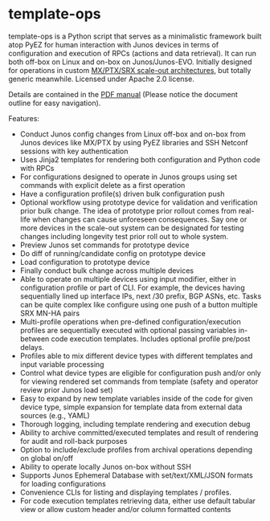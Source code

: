 # template-ops
template-ops is a Python script that serves as a minimalistic framework built atop PyEZ for human interaction with Junos devices in terms of configuration and execution of RPCs (actions and data retrieval). It can run both off-box on Linux and on-box on Junos/Junos-EVO. Initially designed for operations in custom [MX/PTX/SRX scale-out architectures](https://community.juniper.net/blogs/karel-hendrych/2024/02/22/mx-srx-scale-out-system-bulk-junos-config-changes "MX/PTX/SRX scale-out architectures"), but totally generic meanwhile. Licensed under Apache 2.0 license. 

Details are contained in the [PDF manual](https://github.com/JNPRAutomate/template-ops/blob/main/template-ops_man.pdf) (Please notice the document outline for easy navigation).

Features:
* Conduct Junos config changes from Linux off-box and on-box from Junos devices like MX/PTX by using PyEZ libraries and SSH Netconf sessions with key authentication
* Uses Jinja2 templates for rendering both configuration and Python code with RPCs
*	For configurations designed to operate in Junos groups using set commands with explicit delete as a first operation
*	Have a configuration profile(s) driven bulk configuration push 
*	Optional workflow using prototype device for validation and verification prior bulk change. The idea of prototype prior rollout comes from real-life when changes can cause unforeseen consequences. Say one or more devices in the scale-out system can be designated for testing changes including longevity test prior roll out to whole system. 
*	Preview Junos set commands for prototype device
*	Do diff of running/candidate config on prototype device 
*	Load configuration to prototype device
*	Finally conduct bulk change across multiple devices 
*	Able to operate on multiple devices using input modifier, either in configuration profile or part of CLI. For example, the devices having sequentially lined up interface IPs, next /30 prefix, BGP ASNs, etc. Tasks can be quite complex like configure using one push of a button multiple SRX MN-HA pairs
*	Multi-profile operations when pre-defined configuration/execution profiles are sequentially executed with optional passing variables in-between code execution templates. Includes optional profile pre/post delays.
*	Profiles able to mix different device types with different templates and input variable processing
*	Control what device types are eligible for configuration push and/or only for viewing rendered set commands from template (safety and operator review prior Junos load set)
*	Easy to expand by new template variables inside of the code for given device type, simple expansion for template data from external data sources (e.g., YAML)
*	Thorough logging, including template rendering and execution debug 
*	Ability to archive committed/executed templates and result of rendering for audit and roll-back purposes
*	Option to include/exclude profiles from archival operations depending on global on/off
*	Ability to operate locally Junos on-box without SSH
*	Supports Junos Ephemeral Database with set/text/XML/JSON formats for loading configurations 
*	Convenience CLIs for listing and displaying templates / profiles.
*	For code execution templates retrieving data, either use default tabular view or allow custom header and/or column formatted contents
